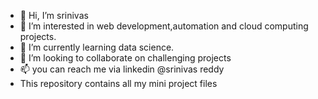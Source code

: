 - 👋 Hi, I’m srinivas
- 👀 I’m interested in web development,automation and cloud computing projects.
- 🌱 I’m currently learning data science.
- 💞️ I’m looking to collaborate on challenging projects
- 📫 you can reach me via linkedin @srinivas reddy
- This repository contains all my mini project files

<!---
srinivas90596/srinivas90596 is a ✨ special ✨ repository because its `README.md` (this file) appears on your GitHub profile.
You can click the Preview link to take a look at your changes.
--->
